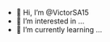 - 👋 Hi, I’m @VictorSA15
- 👀 I’m interested in ...
- 🌱 I’m currently learning ...
<!---
VictorSA15/VictorSA15 is a ✨ special ✨ repository because its `README.md` (this file) appears on your GitHub profile.
You can click the Preview link to take a look at your changes.
--->
